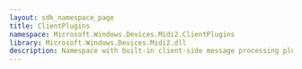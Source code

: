 ```yaml
---
layout: sdk_namespace_page
title: ClientPlugins
namespace: Microsoft.Windows.Devices.Midi2.ClientPlugins
library: Microsoft.Windows.Devices.Midi2.dll
description: Namespace with built-in client-side message processing plugins
---
```

